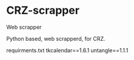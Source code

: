 # CRZ-scrapper
Web scrapper

Python based, web scrapperd, for CRZ.

requirments.txt
  tkcalendar==1.6.1
  untangle==1.1.1
